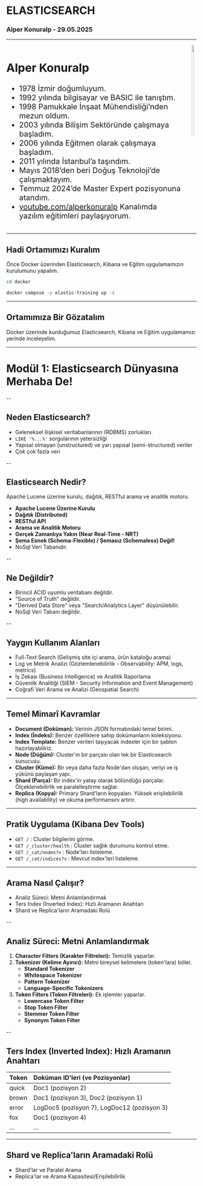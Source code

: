 # ELASTICSEARCH


### Alper Konuralp - 29.05.2025

---


<div class="columns">
<div class="column is-60" style="font-size: 20px">

## Alper Konuralp

* 1978 İzmir doğumluyum.
* 1992 yılında bilgisayar ve BASIC ile tanıştım.
* 1998 Pamukkale İnşaat Mühendisliği’nden mezun oldum.
* 2003 yılında Bilişim Sektöründe çalışmaya başladım.
* 2006 yılında Eğitmen olarak çalışmaya başladım.
* 2011 yılında İstanbul’a taşındım.
* Mayıs 2018’den beri Doğuş Teknoloji’de çalışmaktayım.
* Temmuz 2024’de Master Expert pozisyonuna atandım.
* [youtube.com/alperkonuralp](https://youtube.com/alperkonuralp) Kanalımda yazılım eğitimleri paylaşıyorum.


</div>
<div class="column is-40" style="align-items: center">

<img src="./slides/AlperKonuralp.jpg" style="width: 70%; height: auto;" />

</div>
</div>

---

## Hadi Ortamımızı Kuralım

Önce Docker üzerinden Elasticsearch, Kibana ve Eğitim uygulamamızın kurulumunu yapalım.

```bash
cd docker

docker compose -p elastic-training up -d
```

---

## Ortamımıza Bir Gözatalım

Docker üzerinde kurduğumuz Elasticsearch, Kibana ve Eğitim uygulamamızı yerinde inceleyelim.

---

# Modül 1: Elasticsearch Dünyasına Merhaba De!

--

## Neden Elasticsearch?

* Geleneksel ilişkisel veritabanlarının (RDBMS) zorlukları.
* `LIKE '%...%'` sorgularının yetersizliği
* Yapısal olmayan (unstructured) ve yarı yapısal (semi-structured) veriler
* Çok çok fazla veri

--

## Elasticsearch Nedir?

Apache Lucene üzerine kurulu, dağıtık, RESTful arama ve analitik motoru.

* **Apache Lucene Üzerine Kurulu**
* **Dağıtık (Distributed)**
* **RESTful API**
* **Arama ve Analitik Motoru**
* **Gerçek Zamanlıya Yakın (Near Real-Time - NRT)**
* **Şema Esnek (Schema-Flexible) / Şemasız (Schemaless) Değil!**
* NoSql Veri Tabanıdır.

--

## Ne Değildir?

* Birincil ACID uyumlu veritabanı değildir.
* "Source of Truth" değildir.
* "Derived Data Store" veya "Search/Analytics Layer" düşünülebilir.
* NoSql Veri Tabanı değildir.

--

## Yaygın Kullanım Alanları

* Full-Text Search (Gelişmiş site içi arama, ürün kataloğu arama)
* Log ve Metrik Analizi (Gözlemlenebilirlik - Observability: APM, logs, metrics)
* İş Zekası (Business Intelligence) ve Analitik Raporlama
* Güvenlik Analitiği (SIEM - Security Information and Event Management)
* Coğrafi Veri Arama ve Analizi (Geospatial Search)

---

## Temel Mimarî Kavramlar

* **Document (Doküman):** Verinin JSON formatındaki temel birimi.
* **Index (İndeks):** Benzer özelliklere sahip dokümanların koleksiyonu.
* **Index Template:** Benzer verileri taşıyacak indexler için bir şablon hazırlayabiliriz.
* **Node (Düğüm):** Cluster'ın bir parçası olan tek bir Elasticsearch sunucusu.
* **Cluster (Küme):** Bir veya daha fazla Node'dan oluşan, veriyi ve iş yükünü paylaşan yapı.
* **Shard (Parça):** Bir index'in yatay olarak bölündüğü parçalar. Ölçeklenebilirlik ve paralelleştirme sağlar.
* **Replica (Kopya):** Primary Shard'ların kopyaları. Yüksek erişilebilirlik (high availability) ve okuma performansını artırır.

---

## Pratik Uygulama (Kibana Dev Tools)

* `GET /` : Cluster bilgilerini görme.
* `GET /_cluster/health` : Cluster sağlık durumunu kontrol etme.
* `GET /_cat/nodes?v` : Node'ları listeleme.
* `GET /_cat/indices?v` : Mevcut index'leri listeleme.

---

## Arama Nasıl Çalışır?

* Analiz Süreci: Metni Anlamlandırmak
* Ters Index (Inverted Index): Hızlı Aramanın Anahtarı
* Shard ve Replica'ların Aramadaki Rolü

--

## Analiz Süreci: Metni Anlamlandırmak

1. **Character Filters (Karakter Filtreleri):** Temizlik yaparlar.
2. **Tokenizer (Kelime Ayırıcı):** Metni bireysel kelimelere (token'lara) böler.
    * **Standard Tokenizer**
    * **Whitespace Tokenizer**
    * **Pattern Tokenizer**
    * **Language-Specific Tokenizers**
3. **Token Filters (Token Filtreleri):** Ek işlemler yaparlar.
    * **Lowercase Token Filter**
    * **Stop Token Filter**
    * **Stemmer Token Filter**
    * **Synonym Token Filter**

--

## Ters Index (Inverted Index): Hızlı Aramanın Anahtarı

| Token   | Doküman ID'leri (ve Pozisyonlar) |
| :------ | :-------------------------------- |
| quick   | Doc1 (pozisyon 2)                 |
| brown   | Doc1 (pozisyon 3), Doc2 (pozisyon 1) |
| error   | LogDoc5 (pozisyon 7), LogDoc12 (pozisyon 3) |
| fox     | Doc1 (pozisyon 4)                 |
| ...     | ...                               |

---

## Shard ve Replica'ların Aramadaki Rolü

* Shard'lar ve Paralel Arama
* Replica'lar ve Arama Kapasitesi/Erişilebilirlik
